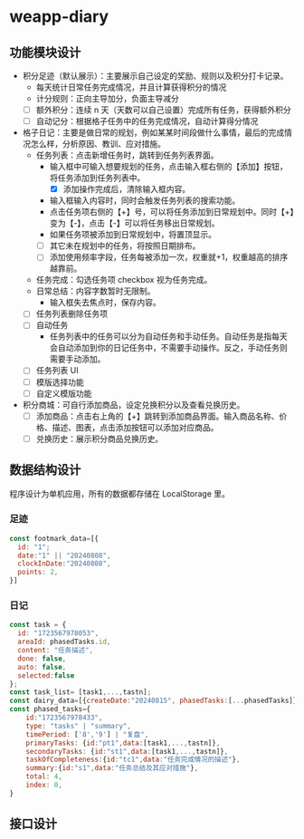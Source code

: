 # weapp-diary

## 功能模块设计

- 积分足迹（默认展示）：主要展示自己设定的奖励、规则以及积分打卡记录。
  - 每天统计日常任务完成情况，并且计算获得积分的情况
  - 计分规则：正向主导加分，负面主导减分
  - [ ] 额外积分：连续 n 天（天数可以自己设置）完成所有任务，获得额外积分
  - [ ] 自动记分：根据格子任务中的任务完成情况，自动计算得分情况
- 格子日记：主要是做日常的规划，例如某某时间段做什么事情，最后的完成情况怎么样，分析原因、教训、应对措施。
  - 任务列表：点击新增任务时，跳转到任务列表界面。
    - 输入框中可输入想要规划的任务，点击输入框右侧的【添加】按钮，将任务添加到任务列表中。
      - [x] 添加操作完成后，清除输入框内容。
    - 输入框输入内容时，同时会触发任务列表的搜索功能。
    - 点击任务项右侧的【+】号，可以将任务添加到日常规划中。同时【+】变为【-】，点击【-】可以将任务移出日常规划。
    - 如果任务项被添加到日常规划中，将置顶显示。
    - [ ] 其它未在规划中的任务，将按照日期排布。
    - [ ] 添加使用频率字段，任务每被添加一次，权重就+1，权重越高的排序越靠前。
  - 任务完成：勾选任务项 checkbox 视为任务完成。
  - 日常总结：内容字数暂时无限制。
    - 输入框失去焦点时，保存内容。
  - [ ] 任务列表删除任务项
  - [ ] 自动任务
    - 任务列表中的任务可以分为自动任务和手动任务。自动任务是指每天会自动添加到你的日记任务中，不需要手动操作。反之，手动任务则需要手动添加。
  - [ ] 任务列表 UI
  - [ ] 模版选择功能
  - [ ] 自定义模版功能
- 积分商城：可自行添加商品，设定兑换积分以及查看兑换历史。
  - [ ] 添加商品：点击右上角的【+】跳转到添加商品界面。输入商品名称、价格、描述、图表，点击添加按钮可以添加对应商品。
  - [ ] 兑换历史：展示积分商品兑换历史。

## 数据结构设计

程序设计为单机应用，所有的数据都存储在 LocalStorage 里。

### 足迹

```javascript
const footmark_data=[{
  id: "1";
  date:"1" || "20240808",
  clockInDate:"20240808",
  points: 2,
}]
```

### 日记

```javascript
const task = {
  id: "1723567978053",
  areaId: phasedTasks.id,
  content: "任务描述",
  done: false,
  auto: false,
  selected:false
};
const task_list= [task1,...,tastn];
const dairy_data=[{createDate:"20240815", phasedTasks:[...phasedTasks]}]
const phased_tasks={
    id:"1723567978433",
    type: "tasks" | "summary",
    timePeriod: ['8','9'] | "复盘",
    primaryTasks: {id:"pt1",data:[task1,...,tastn]},
    secondaryTasks: {id:"st1",data:[task1,...,tastn]},
    taskOfCompleteness:{id:"tc1",data:"任务完成情况的描述"},
    summary:{id:"s1",data:"任务总结及其应对措施"},
    total: 4,
    index: 0,
}
```

## 接口设计
